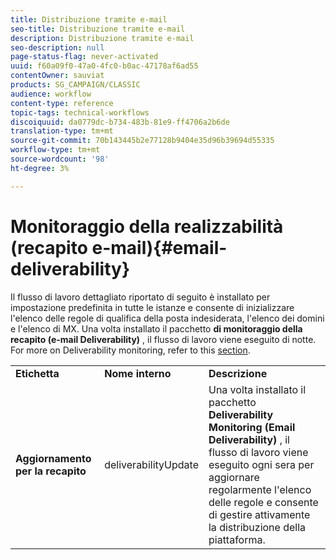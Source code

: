 ```yaml
---
title: Distribuzione tramite e-mail
seo-title: Distribuzione tramite e-mail
description: Distribuzione tramite e-mail
seo-description: null
page-status-flag: never-activated
uuid: f60a09f0-47a0-4fc0-b0ac-47178af6ad55
contentOwner: sauviat
products: SG_CAMPAIGN/CLASSIC
audience: workflow
content-type: reference
topic-tags: technical-workflows
discoiquuid: da0779dc-b734-483b-81e9-ff4706a2b6de
translation-type: tm+mt
source-git-commit: 70b143445b2e77128b9404e35d96b39694d55335
workflow-type: tm+mt
source-wordcount: '98'
ht-degree: 3%

---
```



# Monitoraggio della realizzabilità (recapito e-mail){#email-deliverability}

Il flusso di lavoro dettagliato riportato di seguito è installato per impostazione predefinita in tutte le istanze e consente di inizializzare l&#39;elenco delle regole di qualifica della posta indesiderata, l&#39;elenco dei domini e l&#39;elenco di MX. Una volta installato il pacchetto **di monitoraggio della recapito (e-mail Deliverability)** , il flusso di lavoro viene eseguito di notte. For more on Deliverability monitoring, refer to this [section](../../delivery/using/about-deliverability.md).

<table> 
 <tbody> 
  <tr> 
   <td> <strong>Etichetta</strong><br /> </td> 
   <td> <strong>Nome interno</strong><br /> </td> 
   <td> <strong>Descrizione</strong><br /> </td> 
  </tr> 
  <tr> 
   <td> <strong>Aggiornamento per la recapito</strong><br /> </td> 
   <td> <span class="uicontrol">deliverabilityUpdate</span> <br /> </td> 
   <td>  Una volta installato il pacchetto <strong>Deliverability Monitoring (Email Deliverability)</strong> , il flusso di lavoro viene eseguito ogni sera per aggiornare regolarmente l'elenco delle regole e consente di gestire attivamente la distribuzione della piattaforma.<br /> </td> 
  </tr> 
 </tbody> 
</table>

